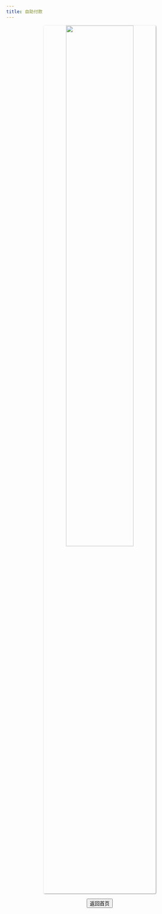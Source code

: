 ```yaml
---
title: 自助付款
---
```




<div style="text-align: center;">
<img id="weixinCode" src="https://javayms.coding.net/t/javayms/p/javayms/d/javayms-imgs/git/raw/master/images/project0/pay/pay1.jpg" style="width: 60%;box-shadow: 1px 1px 3px #888888;border-radius: 3px;">
</div>



<p style="text-align: center;"><button type="button" onclick="javascript:window.location.href='../';" class="btn btn-pill btn-line btn-danger btn-sm">返回首页</button></p>

